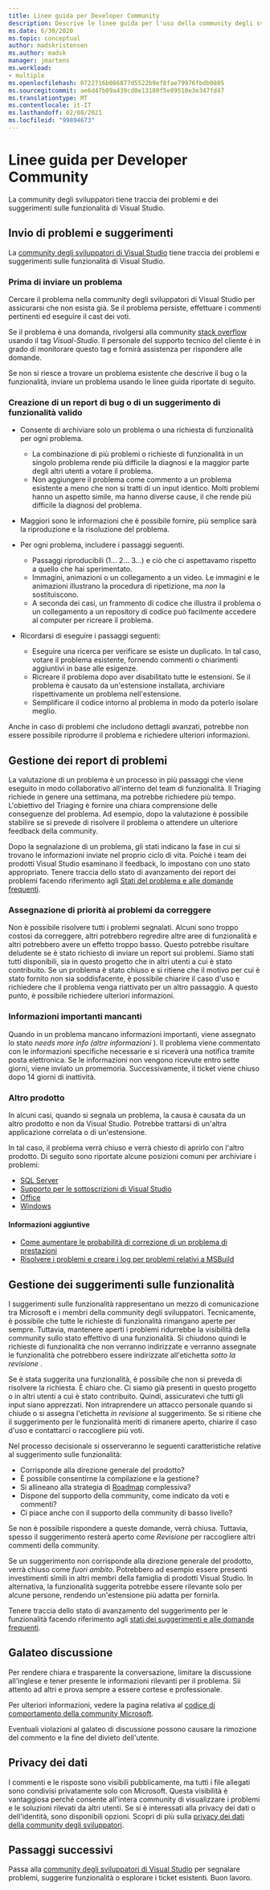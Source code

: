 ```yaml
---
title: Linee guida per Developer Community
description: Descrive le linee guida per l'uso della community degli sviluppatori di Visual Studio.
ms.date: 6/30/2020
ms.topic: conceptual
author: madskristensen
ms.author: madsk
manager: jmartens
ms.workload:
- multiple
ms.openlocfilehash: 0722716b086877d5522b9ef8fae79976fbdb0805
ms.sourcegitcommit: ae6d47b09a439cd0e13180f5e89510e3e347fd47
ms.translationtype: MT
ms.contentlocale: it-IT
ms.lasthandoff: 02/08/2021
ms.locfileid: "99894673"
---
```

# <a name="developer-community-guidelines"></a>Linee guida per Developer Community

La community degli sviluppatori tiene traccia dei problemi e dei suggerimenti sulle funzionalità di Visual Studio.

## <a name="submitting-problems-and-suggestions"></a>Invio di problemi e suggerimenti

La [community degli sviluppatori di Visual Studio](https://aka.ms/feedback/suggest?space=8) tiene traccia dei problemi e suggerimenti sulle funzionalità di Visual Studio.

### <a name="before-submitting-an-issue"></a>Prima di inviare un problema

Cercare il problema nella community degli sviluppatori di Visual Studio per assicurarsi che non esista già. Se il problema persiste, effettuare i commenti pertinenti ed eseguire il cast dei voti.

Se il problema è una domanda, rivolgersi alla community [stack overflow](https://stackoverflow.com/questions/tagged/visual-studio?tab=Newest) usando il tag _Visual-Studio_. Il personale del supporto tecnico del cliente è in grado di monitorare questo tag e fornirà assistenza per rispondere alle domande.

Se non si riesce a trovare un problema esistente che descrive il bug o la funzionalità, inviare un problema usando le linee guida riportate di seguito.

### <a name="writing-a-good-bug-report-or-feature-suggestion"></a>Creazione di un report di bug o di un suggerimento di funzionalità valido

- Consente di archiviare solo un problema o una richiesta di funzionalità per ogni problema.

  - La combinazione di più problemi o richieste di funzionalità in un singolo problema rende più difficile la diagnosi e la maggior parte degli altri utenti a votare il problema.
  - Non aggiungere il problema come commento a un problema esistente a meno che non si tratti di un input identico. Molti problemi hanno un aspetto simile, ma hanno diverse cause, il che rende più difficile la diagnosi del problema.

- Maggiori sono le informazioni che è possibile fornire, più semplice sarà la riproduzione e la risoluzione del problema.
- Per ogni problema, includere i passaggi seguenti.

  - Passaggi riproducibili (1... 2... 3...) e ciò che ci aspettavamo rispetto a quello che hai sperimentato.
  - Immagini, animazioni o un collegamento a un video. Le immagini e le animazioni illustrano la procedura di ripetizione, ma _non_ la sostituiscono.
  - A seconda dei casi, un frammento di codice che illustra il problema o un collegamento a un repository di codice può facilmente accedere al computer per ricreare il problema.

- Ricordarsi di eseguire i passaggi seguenti:

  - Eseguire una ricerca per verificare se esiste un duplicato. In tal caso, votare il problema esistente, fornendo commenti o chiarimenti aggiuntivi in base alle esigenze.
  - Ricreare il problema dopo aver disabilitato tutte le estensioni. Se il problema è causato da un'estensione installata, archiviare rispettivamente un problema nell'estensione.
  - Semplificare il codice intorno al problema in modo da poterlo isolare meglio.

Anche in caso di problemi che includono dettagli avanzati, potrebbe non essere possibile riprodurre il problema e richiedere ulteriori informazioni.

## <a name="managing-problem-reports"></a>Gestione dei report di problemi

La valutazione di un problema è un processo in più passaggi che viene eseguito in modo collaborativo all'interno del team di funzionalità. Il Triaging richiede in genere una settimana, ma potrebbe richiedere più tempo. L'obiettivo del Triaging è fornire una chiara comprensione delle conseguenze del problema. Ad esempio, dopo la valutazione è possibile stabilire se si prevede di risolvere il problema o attendere un ulteriore feedback della community.

Dopo la segnalazione di un problema, gli stati indicano la fase in cui si trovano le informazioni inviate nel proprio ciclo di vita. Poiché i team dei prodotti Visual Studio esaminano il feedback, lo impostano con uno stato appropriato. Tenere traccia dello stato di avanzamento dei report dei problemi facendo riferimento agli [Stati del problema e alle domande frequenti](./report-a-problem.md).

### <a name="prioritizing-which-issues-to-fix"></a>Assegnazione di priorità ai problemi da correggere

Non è possibile risolvere tutti i problemi segnalati. Alcuni sono troppo costosi da correggere, altri potrebbero regredire altre aree di funzionalità e altri potrebbero avere un effetto troppo basso. Questo potrebbe risultare deludente se è stato richiesto di inviare un report sui problemi. Siamo stati tutti disponibili, sia in questo progetto che in altri utenti a cui è stato contribuito. Se un problema è stato chiuso e si ritiene che il motivo per cui è stato fornito non sia soddisfacente, è possibile chiarire il caso d'uso e richiedere che il problema venga riattivato per un altro passaggio. A questo punto, è possibile richiedere ulteriori informazioni.

### <a name="missing-important-information"></a>Informazioni importanti mancanti

Quando in un problema mancano informazioni importanti, viene assegnato lo stato _needs more info (altre informazioni_ ). Il problema viene commentato con le informazioni specifiche necessarie e si riceverà una notifica tramite posta elettronica. Se le informazioni non vengono ricevute entro sette giorni, viene inviato un promemoria. Successivamente, il ticket viene chiuso dopo 14 giorni di inattività.

### <a name="other-product"></a>Altro prodotto

In alcuni casi, quando si segnala un problema, la causa è causata da un altro prodotto e non da Visual Studio. Potrebbe trattarsi di un'altra applicazione correlata o di un'estensione. 

In tal caso, il problema verrà chiuso e verrà chiesto di aprirlo con l'altro prodotto. Di seguito sono riportate alcune posizioni comuni per archiviare i problemi:

* [SQL Server](https://feedback.azure.com/forums/908035-sql-server)
* [Supporto per le sottoscrizioni di Visual Studio](https://feedback.azure.com/forums/908035-sql-server)
* [Office](https://support.office.com/article/how-do-i-give-feedback-on-microsoft-office-2b102d44-b43f-4dd2-9ff4-23cf144cfb11)
* [Windows](https://support.microsoft.com/help/4021566/windows-10-send-feedback-to-microsoft-with-feedback-hub-app)

#### <a name="additional-information"></a>Informazioni aggiuntive

- [Come aumentare le probabilità di correzione di un problema di prestazioni](./how-to-increase-chances-of-performance-issue-being-fixed.md)
- [Risolvere i problemi e creare i log per problemi relativi a MSBuild](./msbuild-logs.md)

## <a name="managing-feature-suggestions"></a>Gestione dei suggerimenti sulle funzionalità

I suggerimenti sulle funzionalità rappresentano un mezzo di comunicazione tra Microsoft e i membri della community degli sviluppatori. Tecnicamente, è possibile che tutte le richieste di funzionalità rimangano aperte per sempre. Tuttavia, mantenere aperti i problemi ridurrebbe la visibilità della community sullo stato effettivo di una funzionalità. Si chiudono quindi le richieste di funzionalità che non verranno indirizzate e verranno assegnate le funzionalità che potrebbero essere indirizzate all'etichetta _sotto la revisione_ .

Se è stata suggerita una funzionalità, è possibile che non si preveda di risolvere la richiesta. È chiaro che. Ci siamo già presenti in questo progetto o in altri utenti a cui è stato contribuito. Quindi, assicuratevi che tutti gli input siano apprezzati. Non intraprendere un attacco personale quando si chiude o si assegna l'etichetta _in revisione_ al suggerimento. Se si ritiene che il suggerimento per le funzionalità meriti di rimanere aperto, chiarire il caso d'uso e contattarci o raccogliere più voti.

Nel processo decisionale si osserveranno le seguenti caratteristiche relative al suggerimento sulle funzionalità:

- Corrisponde alla direzione generale del prodotto?
- È possibile consentirne la compilazione e la gestione?
- Si allineano alla strategia di [Roadmap](/visualstudio/productinfo/vs-roadmap) complessiva?
- Dispone del supporto della community, come indicato da voti e commenti?
- Ci piace anche con il supporto della community di basso livello?

Se non è possibile rispondere a queste domande, verrà chiusa. Tuttavia, spesso il suggerimento resterà aperto come _Revisione_ per raccogliere altri commenti della community.

Se un suggerimento non corrisponde alla direzione generale del prodotto, verrà chiuso come *fuori ambito*. Potrebbero ad esempio essere presenti investimenti simili in altri membri della famiglia di prodotti Visual Studio. In alternativa, la funzionalità suggerita potrebbe essere rilevante solo per alcune persone, rendendo un'estensione più adatta per fornirla.

Tenere traccia dello stato di avanzamento del suggerimento per le funzionalità facendo riferimento agli [stati dei suggerimenti e alle domande frequenti](./report-a-problem.md).

## <a name="discussion-etiquette"></a>Galateo discussione

Per rendere chiara e trasparente la conversazione, limitare la discussione all'inglese e tener presente le informazioni rilevanti per il problema. Sii attento ad altri e prova sempre a essere cortese e professionale.

Per ulteriori informazioni, vedere la pagina relativa al [codice di comportamento della community Microsoft](https://answers.microsoft.com/en-us/page/codeofconduct).

Eventuali violazioni al galateo di discussione possono causare la rimozione del commento e la fine del divieto dell'utente.

## <a name="data-privacy"></a>Privacy dei dati

I commenti e le risposte sono visibili pubblicamente, ma tutti i file allegati sono condivisi privatamente solo con Microsoft. Questa visibilità è vantaggiosa perché consente all'intera community di visualizzare i problemi e le soluzioni rilevati da altri utenti. Se si è interessati alla privacy dei dati o dell'identità, sono disponibili opzioni. Scopri di più sulla [privacy dei dati della community degli sviluppatori](./developer-community-privacy.md).

## <a name="next-steps"></a>Passaggi successivi

Passa alla [community degli sviluppatori di Visual Studio](https://aka.ms/feedback/suggest?space=8) per segnalare problemi, suggerire funzionalità o esplorare i ticket esistenti. Buon lavoro.
